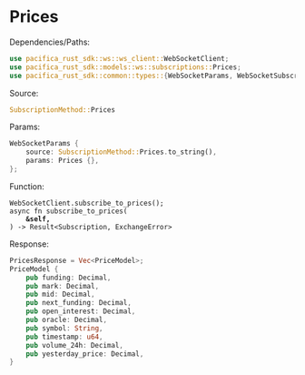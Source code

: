 # Prices

Dependencies/Paths:

```rust
use pacifica_rust_sdk::ws::ws_client::WebSocketClient;
use pacifica_rust_sdk::models::ws::subscriptions::Prices;
use pacifica_rust_sdk::common::types::{WebSocketParams, WebSocketSubscription, WsMethod, Subscription};
```

Source:

```rust
SubscriptionMethod::Prices
```

Params:

```rust
WebSocketParams {
    source: SubscriptionMethod::Prices.to_string(),
    params: Prices {},
};
```

Function:

<pre class="language-rust"><code class="lang-rust">WebSocketClient.subscribe_to_prices();
async fn subscribe_to_prices(
<strong>    &#x26;self,
</strong>) -> Result&#x3C;Subscription, ExchangeError>
</code></pre>

Response:

```rust
PricesResponse = Vec<PriceModel>;
PriceModel {
    pub funding: Decimal,
    pub mark: Decimal,
    pub mid: Decimal,
    pub next_funding: Decimal,
    pub open_interest: Decimal,
    pub oracle: Decimal,
    pub symbol: String,
    pub timestamp: u64,
    pub volume_24h: Decimal,
    pub yesterday_price: Decimal,
}
```
